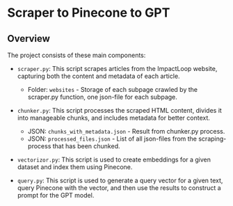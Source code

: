 # Scraper to Pinecone to GPT

## Overview
The project consists of these main components:

- `scraper.py`: This script scrapes articles from the ImpactLoop website, capturing both the content and metadata of each article.
    - Folder: `websites` - Storage of each subpage crawled by the scraper.py function, one json-file for each subpage. 

- `chunker.py`: This script processes the scraped HTML content, divides it into manageable chunks, and includes metadata for better context.
    - JSON: `chunks_with_metadata.json` - Result from chunker.py process. 
    - JSON: `processed_files.json` - List of all json-files from the scraping-process that has been chunked.  

- `vectorizor.py`: This script is used to create embeddings for a given dataset and index them using Pinecone.

- `query.py`: This script is used to generate a query vector for a given text, query Pinecone with the vector, and then use the results to construct a prompt for the GPT model.